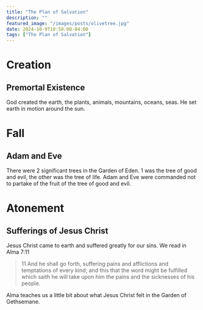 ```yaml
---
title: "The Plan of Salvation"
description: ""
featured_image: "/images/posts/olivetree.jpg"
date: 2024-10-9T10:58:08-04:00
tags: ["The Plan of Salvation"]
---
```


# Creation

## Premortal Existence

God created the earth, the plants, animals, mountains, oceans, seas. He set earth in motion around the sun. 

# Fall

## Adam and Eve

There were 2 significant trees in the Garden of Eden. 1 was the tree of good and evil, the other was the tree of life. Adam and Eve were commanded not to partake of the fruit of the tree of good and evil. 

# Atonement

## Sufferings of Jesus Christ

Jesus Christ came to earth and suffered greatly for our sins. We read in Alma 7:11

> 11 And he shall go forth, suffering pains and afflictions and temptations of every kind; and this that the word might be fulfilled which saith he will take upon him the pains and the sicknesses of his people.

Alma teaches us a little bit about what Jesus Christ felt in the Garden of Gethsemane. 

